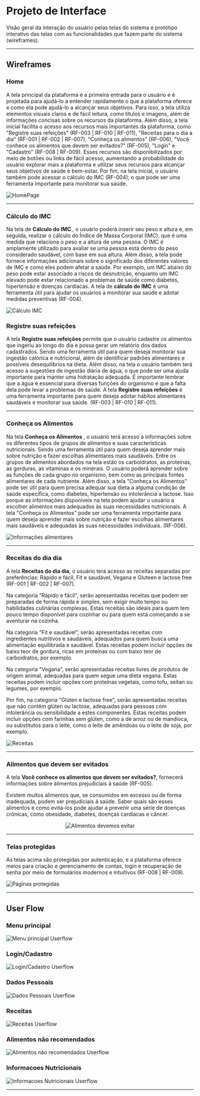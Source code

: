 
# Projeto de Interface

Visão geral da interação do usuário pelas telas do sistema e protótipo interativo das telas com as funcionalidades que fazem parte do sistema (wireframes).

________________________________________________________________________________________________________________________________________________________

## Wireframes

### Home


A tela principal da plataforma é a primeira entrada para o usuário e é projetada para ajudá-lo a entender rapidamente o que a plataforma oferece e como ela pode ajudá-lo a alcançar seus objetivos. Para isso, a tela utiliza elementos visuais claros e de fácil leitura, como títulos e imagens, além de informações concisas sobre os recursos da plataforma.
Além disso, a tela inicial facilita o acesso aos recursos mais importantes da plataforma, como "Registre suas refeições" (RF-003 | RF-010 | RF-011), "Receitas para o dia a dia" (RF-001 | RF-002 | RF-007), "Conheça os alimentos" (RF-006), "Você conhece os alimentos que devem ser evitados?" (RF-005), "Login" e "Cadastro" (RF-008 | RF-009). Esses recursos são disponibilizados por meio de botões ou links de fácil acesso, aumentando a probabilidade do usuário explorar mais a plataforma e utilizar seus recursos para alcançar seus objetivos de saúde e bem-estar.
Por fim, na tela inicial, o usuário também pode acessar o cálculo do IMC (RF-004), o que pode ser uma ferramenta importante para monitorar sua saúde.


![HomePage](https://user-images.githubusercontent.com/125522668/236067066-4c37b440-e237-40c3-87ca-52668d02c802.png)

________________________________________________________________________________________________________________________________________________________
### Cálculo do IMC


Na tela de **Cálculo do IMC** , o usuário poderá inserir seu peso e altura e, em seguida, realizar o cálculo do Índice de Massa Corporal (IMC), que é uma medida que relaciona o peso e a altura de uma pessoa. O IMC é amplamente utilizado para avaliar se uma pessoa está dentro do peso considerado saudável, com base em sua altura.
Além disso, a tela pode fornece informações adicionais sobre o significado dos diferentes valores de IMC e como eles podem afetar a saúde. Por exemplo, um IMC abaixo do peso pode estar associado a riscos de desnutrição, enquanto um IMC elevado pode estar relacionado a problemas de saúde como diabetes, hipertensão e doenças cardíacas.
A tela de **cálculo do IMC** é uma ferramenta útil para ajudar os usuários a monitorar sua saúde e adotar medidas preventivas (RF-004).

![Cálculo IMC](https://user-images.githubusercontent.com/125522668/235009975-59a0c918-5b01-4adb-b664-f44f4faa88aa.png)


### Registre suas refeições

A tela **Registre suas refeições** permite que o usuário cadastre os alimentos que ingeriu ao longo do dia e possa gerar um relatório dos dados cadastrados. Sendo uma ferramenta útil para quem deseja monitorar sua ingestão calórica e nutricional, além de identificar padrões alimentares e possíveis desequilíbrios na dieta.
Além disso, na tela o usuário também terá acesso a sugestões de ingestão diária de água, o que pode ser uma ajuda importante para manter uma hidratação adequada. É importante lembrar que a água é essencial para diversas funções do organismo e que a falta dela pode levar a problemas de saúde.
A tela **Registre suas refeições** é uma ferramenta importante para quem deseja adotar hábitos alimentares saudáveis e monitorar sua saúde.  (RF-003 | RF-010 | RF-011).

________________________________________________________________________________________________________________________________________________________
### Conheça os Alimentos

Na tela **Conheça os Alimentos** , o usuário terá acesso a informações sobre os diferentes tipos de grupos de alimentos e suas características nutricionais. Sendo uma ferramenta útil para quem deseja aprender mais sobre nutrição e fazer escolhas alimentares mais saudáveis.
Entre os grupos de alimentos abordados na tela estão os carboidratos, as proteínas, as gorduras, as vitaminas e os minerais. O usuário poderá aprender sobre as funções de cada grupo no organismo, bem como as principais fontes alimentares de cada nutriente.
Além disso, a tela "Conheça os Alimentos" pode ser útil para quem precisa adequar sua dieta a alguma condição de saúde específica, como diabetes, hipertensão ou intolerância a lactose. Isso porque as informações disponíveis na tela podem ajudar o usuário a escolher alimentos mais adequados às suas necessidades nutricionais.
A tela "Conheça os Alimentos" pode ser uma ferramenta importante para quem deseja aprender mais sobre nutrição e fazer escolhas alimentares mais saudáveis e adequadas às suas necessidades individuais. 
 (RF-006).

![Informações alimentares](https://user-images.githubusercontent.com/125522668/235021349-2d44e798-e64a-4637-9bab-61d54d3d165f.png)

________________________________________________________________________________________________________________________________________________________
### Receitas do dia dia

A tela **Receitas do dia dia**, o usuário terá acesso as receitas separadas por preferências: Rápido e fácil, Fit e saudável, Vegana e Gluteen e lactose free (RF-001 | RF-002 | RF-007).

Na categoria "Rápido e fácil", serão apresentadas receitas que podem ser preparadas de forma rápida e simples, sem exigir muito tempo ou habilidades culinárias complexas. Estas receitas são ideais para quem tem pouco tempo disponível para cozinhar ou para quem está começando a se aventurar na cozinha.


Na categoria "Fit e saudável", serão apresentadas receitas com ingredientes nutritivos e saudáveis, adequados para quem busca uma alimentação equilibrada e saudável. Estas receitas podem incluir opções de baixo teor de gordura, ricas em proteínas ou com baixo teor de carboidratos, por exemplo.


Na categoria "Vegana", serão apresentadas receitas livres de produtos de origem animal, adequadas para quem segue uma dieta vegana. Estas receitas podem incluir opções com proteínas vegetais, como tofu, seitan ou legumes, por exemplo.

Por fim, na categoria "Glúten e lactose free", serão apresentadas receitas que não contêm glúten ou lactose, adequadas para pessoas com intolerância ou sensibilidade a estes componentes. Estas receitas podem incluir opções com farinhas sem glúten, como a de arroz ou de mandioca, ou substitutos para o leite, como o leite de amêndoas ou o leite de soja, por exemplo.


![Receitas](https://user-images.githubusercontent.com/125522668/235015987-aa5d65ff-ed07-40db-9bf8-9f73ef6d214b.png)


________________________________________________________________________________________________________________________________________________________
### Alimentos que devem ser evitados

A tela **Você conhece os alimentos que devem ser evitados?**, fornecerá informações sobre alimentos prejudiciais à saúde (RF-005).

Existem muitos alimentos que, se consumidos em excesso ou de forma inadequada, podem ser prejudiciais à saúde. Saber quais são esses alimentos e como evitá-los pode ajudar a prevenir uma série de doenças crônicas, como obesidade, diabetes, doenças cardíacas e câncer.


<div align="center">
 
 ![Alimentos devemos evitar](https://user-images.githubusercontent.com/125522668/235030320-8a5a0f5f-3e4f-4b43-8a9d-189d7aedfab3.jpeg)
 
 </div>


_______________________________________________________________________________________________________________________________________________________
### Telas protegidas

As telas acima são protegidas por autenticação, e a plataforma oferece meios para criação e gerenciamento de contas, login e recuperação de senha por meio de formulários modernos e intuitivos (RF-008 | RF-009).

![Páginas protegidas](https://user-images.githubusercontent.com/125522668/235024372-198f5544-e03b-4841-b13d-4170ce67f8f5.png)

________________________________________________________________________________________________________________________________________________________


## User Flow

### Menu principal

![Menu principal Userflow](img/FlowHomePage.png)

### Login/Cadastro

![Login/Cadastro Userflow](img/FlowLogin.png)

### Dados Pessoais

![Dados Pessoais Userflow](img/FlowDadosPessoais.png)

### Receitas

![Receitas Userflow](img/FlowReceitas.png)

### Alimentos não recomendados

![Alimentos não recomendados Userflow](img/FlowAlimentosEvitados.png)

### Informacoes Nutricionais

![Informacoes Nutricionais Userflow](img/FlowInformacoesNutricionais.png)

---

